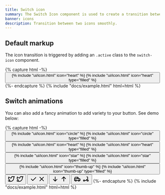 ```yaml
---
title: Switch icon
summary: The Switch Icon component is used to create a transition between two icons. You can use any icon, both line and filled version.
banner: icons
description: Transition between two icons smoothly.
---
```


## Default markup

The icon transition is triggered by adding an `.active` class to the `switch-icon` component.

{% capture html -%}
<button class="switch-icon" data-bs-toggle="switch-icon">
  <span class="switch-icon-a text-secondary">
    {% include "ui/icon.html" icon="heart" %}
  </span>
  <span class="switch-icon-b text-red">
    {% include "ui/icon.html" icon="heart" type="filled" %}
  </span>
</button>
{%- endcapture %}
{% include "docs/example.html" html=html %}

## Switch animations

You can also add a fancy animation to add variety to your button. See demo below:

{% capture html -%}
<button class="switch-icon" data-bs-toggle="switch-icon">
  <span class="switch-icon-a text-secondary">
    {% include "ui/icon.html" icon="circle" %}
  </span>
  <span class="switch-icon-b text-primary">
    {% include "ui/icon.html" icon="circle" type="filled" %}
  </span>
</button>
<button class="switch-icon switch-icon-fade" data-bs-toggle="switch-icon">
  <span class="switch-icon-a text-secondary">
    {% include "ui/icon.html" icon="heart" %}
  </span>
  <span class="switch-icon-b text-red">
    {% include "ui/icon.html" icon="heart" type="filled" %}
  </span>
</button>
<button class="switch-icon switch-icon-scale" data-bs-toggle="switch-icon">
  <span class="switch-icon-a text-secondary">
    {% include "ui/icon.html" icon="star" %}
  </span>
  <span class="switch-icon-b text-yellow">
    {% include "ui/icon.html" icon="star" type="filled" %}
  </span>
</button>
<button class="switch-icon switch-icon-flip" data-bs-toggle="switch-icon">
  <span class="switch-icon-a text-secondary">
    {% include "ui/icon.html" icon="thumb-up" %}
  </span>
  <span class="switch-icon-b text-facebook">
    {% include "ui/icon.html" icon="thumb-up" type="filled" %}
  </span>
</button>
<button class="switch-icon switch-icon-slide-up" data-bs-toggle="switch-icon">
  <span class="switch-icon-a text-secondary">
    <svg
      xmlns="http://www.w3.org/2000/svg"
      class="icon"
      width="24"
      height="24"
      viewBox="0 0 24 24"
      stroke-width="2"
      stroke="currentColor"
      fill="none"
      stroke-linecap="round"
      stroke-linejoin="round"
    >
      <path stroke="none" d="M0 0h24v24H0z" fill="none" />
      <path
        d="M22 4.01c-1 .49 -1.98 .689 -3 .99c-1.121 -1.265 -2.783 -1.335 -4.38 -.737s-2.643 2.06 -2.62 3.737v1c-3.245 .083 -6.135 -1.395 -8 -4c0 0 -4.182 7.433 4 11c-1.872 1.247 -3.739 2.088 -6 2c3.308 1.803 6.913 2.423 10.034 1.517c3.58 -1.04 6.522 -3.723 7.651 -7.742a13.84 13.84 0 0 0 .497 -3.753c-.002 -.249 1.51 -2.772 1.818 -4.013z"
      />
    </svg>
  </span>
  <span class="switch-icon-b text-twitter">
    <svg
      xmlns="http://www.w3.org/2000/svg"
      class="icon"
      width="24"
      height="24"
      viewBox="0 0 24 24"
      stroke-width="2"
      stroke="currentColor"
      fill="none"
      stroke-linecap="round"
      stroke-linejoin="round"
    >
      <path stroke="none" d="M0 0h24v24H0z" fill="none" />
      <path
        d="M22 4.01c-1 .49 -1.98 .689 -3 .99c-1.121 -1.265 -2.783 -1.335 -4.38 -.737s-2.643 2.06 -2.62 3.737v1c-3.245 .083 -6.135 -1.395 -8 -4c0 0 -4.182 7.433 4 11c-1.872 1.247 -3.739 2.088 -6 2c3.308 1.803 6.913 2.423 10.034 1.517c3.58 -1.04 6.522 -3.723 7.651 -7.742a13.84 13.84 0 0 0 .497 -3.753c-.002 -.249 1.51 -2.772 1.818 -4.013z"
      />
    </svg>
  </span>
</button>
<button class="switch-icon switch-icon-slide-left" data-bs-toggle="switch-icon">
  <span class="switch-icon-a text-secondary">
    <svg
      xmlns="http://www.w3.org/2000/svg"
      class="icon"
      width="24"
      height="24"
      viewBox="0 0 24 24"
      stroke-width="2"
      stroke="currentColor"
      fill="none"
      stroke-linecap="round"
      stroke-linejoin="round"
    >
      <path stroke="none" d="M0 0h24v24H0z" fill="none" />
      <path d="M5 12l5 5l10 -10" />
    </svg>
  </span>
  <span class="switch-icon-b text-red">
    <svg
      xmlns="http://www.w3.org/2000/svg"
      class="icon"
      width="24"
      height="24"
      viewBox="0 0 24 24"
      stroke-width="2"
      stroke="currentColor"
      fill="none"
      stroke-linecap="round"
      stroke-linejoin="round"
    >
      <path stroke="none" d="M0 0h24v24H0z" fill="none" />
      <line x1="18" y1="6" x2="6" y2="18" />
      <line x1="6" y1="6" x2="18" y2="18" />
    </svg>
  </span>
</button>
<button class="switch-icon switch-icon-slide-down" data-bs-toggle="switch-icon">
  <span class="switch-icon-a text-secondary">
    <svg
      xmlns="http://www.w3.org/2000/svg"
      class="icon"
      width="24"
      height="24"
      viewBox="0 0 24 24"
      stroke-width="2"
      stroke="currentColor"
      fill="none"
      stroke-linecap="round"
      stroke-linejoin="round"
    >
      <path stroke="none" d="M0 0h24v24H0z" fill="none" />
      <line x1="12" y1="5" x2="12" y2="19" />
      <line x1="18" y1="13" x2="12" y2="19" />
      <line x1="6" y1="13" x2="12" y2="19" />
    </svg>
  </span>
  <span class="switch-icon-b text-secondary">
    <svg
      xmlns="http://www.w3.org/2000/svg"
      class="icon"
      width="24"
      height="24"
      viewBox="0 0 24 24"
      stroke-width="2"
      stroke="currentColor"
      fill="none"
      stroke-linecap="round"
      stroke-linejoin="round"
    >
      <path stroke="none" d="M0 0h24v24H0z" fill="none" />
      <line x1="12" y1="5" x2="12" y2="19" />
      <line x1="18" y1="11" x2="12" y2="5" />
      <line x1="6" y1="11" x2="12" y2="5" />
    </svg>
  </span>
</button>
<button class="switch-icon switch-icon-slide-end" data-bs-toggle="switch-icon">
  <span class="switch-icon-a text-secondary">
    <svg
      xmlns="http://www.w3.org/2000/svg"
      class="icon"
      width="24"
      height="24"
      viewBox="0 0 24 24"
      stroke-width="2"
      stroke="currentColor"
      fill="none"
      stroke-linecap="round"
      stroke-linejoin="round"
    >
      <path stroke="none" d="M0 0h24v24H0z" fill="none" />
      <circle cx="7" cy="17" r="2" />
      <circle cx="17" cy="17" r="2" />
      <path d="M5 17h-2v-6l2 -5h9l4 5h1a2 2 0 0 1 2 2v4h-2m-4 0h-6m-6 -6h15m-6 0v-5" />
    </svg>
  </span>
  <span class="switch-icon-b text-secondary">
    <svg
      xmlns="http://www.w3.org/2000/svg"
      class="icon"
      width="24"
      height="24"
      viewBox="0 0 24 24"
      stroke-width="2"
      stroke="currentColor"
      fill="none"
      stroke-linecap="round"
      stroke-linejoin="round"
    >
      <path stroke="none" d="M0 0h24v24H0z" fill="none" />
      <circle cx="18" cy="17" r="2" />
      <circle cx="6" cy="17" r="2" />
      <path d="M8 17h5a6 6 0 0 1 5 -5v-5a2 2 0 0 0 -2 -2h-1" />
    </svg>
  </span>
</button>
{%- endcapture %}
{% include "docs/example.html" html=html %}

